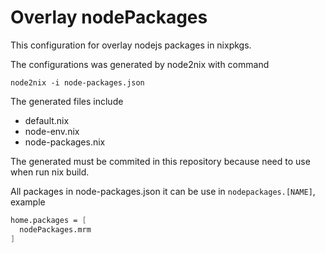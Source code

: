 # Overlay nodePackages  
This configuration for overlay nodejs packages in nixpkgs.

The configurations was generated by node2nix with command

```console
node2nix -i node-packages.json
```

The generated files include

* default.nix
* node-env.nix
* node-packages.nix

The generated must be commited in this repository because need to use when run nix build.

All packages in node-packages.json it can be use in `nodepackages.[NAME]`, example

```nix
home.packages = [
  nodePackages.mrm
]
```
